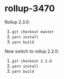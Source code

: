 # rollup-3470

Rollup 2.3.0:

1. `git checkout master`
1. `yarn install`
2. `yarn build`

Now switch to rollup 2.2.0:

1. `git checkout 2.2.0`
2. `yarn install`
3. `yarn build`
